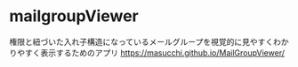 # mailgroupViewer
権限と紐づいた入れ子構造になっているメールグループを視覚的に見やすくわかりやすく表示するためのアプリ
https://masucchi.github.io/MailGroupViewer/
